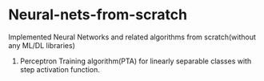 # Neural-nets-from-scratch
Implemented Neural Networks and related algorithms from scratch(without any ML/DL libraries) 
1) Perceptron Training algorithm(PTA) for linearly separable classes with step activation function.
